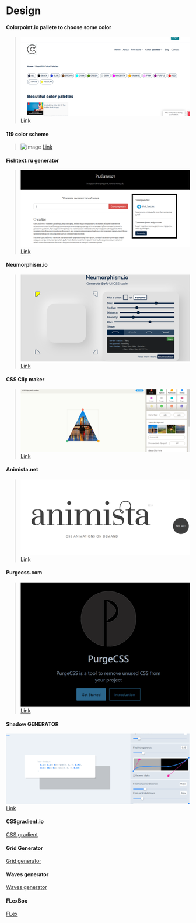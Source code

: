 # Design
#### Colorpoint.io pallete to choose some color 
> ![image](images/colorpallete.PNG)
[Link](https://www.colorpoint.io/beautiful-color-palettes/)

#### 119 color scheme
> ![image](http://vladimirchernyshov.ru/wp-content/uploads/2014/09/119.png)
[Link](http://vladimirchernyshov.ru/119-trendovyx-cvetov-dlya-sozdaniya-fantasticheskix-sajtov-na-50-zhivyx-primerax/)

#### Fishtext.ru generator 
>![image](images/fishtext.PNG)
[Link](https://fishtext.ru/index.php)

#### Neumorphism.io
>![image](images/neumorhism.PNG)
[Link](https://neumorphism.io/#e0e0e0)

#### CSS Clip maker
>![image](images/css-clip.PNG)
[Link](https://bennettfeely.com/clippy/)

#### Animista.net
>![image](images/animista.PNG)
[Link](https://animista.net/)

#### Purgecss.com
>![image](images/pursecss.PNG)
[Link](https://purgecss.com/)

#### Shadow GENERATOR
![image](images/shadow.png)
[Link](https://shadows.brumm.af/)

#### CSSgradient.io



<a href="https://cssgradient.io/">CSS gradient</a><br>


#### Grid Generator


<a href="https://cssgrid-generator.netlify.app/">Grid generator</a><br>


#### Waves generator
<a href="https://getwaves.io/">Waves generator</a><br>


#### FLexBox

<a href="https://flexbox.malven.co/">FLex</a><br>